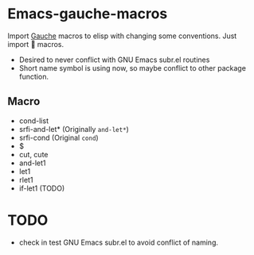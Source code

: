 # Emacs-gauche-macros

Import [Gauche](https://practical-scheme.net/gauche/) macros to elisp with changing some conventions. Just import :heartbeat: macros.

- Desired to never conflict with GNU Emacs subr.el routines
- Short name symbol is using now, so maybe conflict to other package function.

## Macro

- cond-list
- srfi-and-let* (Originally `and-let*`)
- srfi-cond (Original `cond`)
- $
- cut, cute
- and-let1
- let1
- rlet1
- if-let1 (TODO)

# TODO

- check in test GNU Emacs subr.el to avoid conflict of naming.
